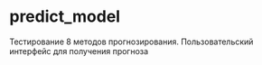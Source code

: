 # predict_model
Тестирование 8 методов прогнозирования. Пользовательский интерфейс для получения прогноза
